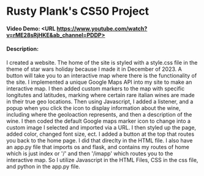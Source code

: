 # Rusty Plank's CS50 Project
#### Video Demo:  <URL https://www.youtube.com/watch?v=rME28sRjHKE&ab_channel=PDDP>
#### Description:
I created a website. The home of the site is styled with a style.css file in the theme of star wars holiday because I made it in December of 2023. A button will take you to an interactive map where there is the functionality of the site. I implemented a unique Google Maps API into my site to make an interactive map. I then added custom markers to the map with specific longitutes and latitudes, marking where certain rare italian wines are made in their true geo locations. Then using Javascript, I added a listener, and a popup when you click the icon to display information about the wine, including where the geoloaction represents, and then a description of the wine. I then coded the default Google maps marker icon to change into a custom image I selected and imported via a URL. 
I then styled up the page, added color, changed font size, ect. I added a button at the top that routes you back to the home page. I did that direclty in the HTML file.
I also have an app.py file that imports os and flask, and contains my routes of home which is just index or '/' and then '/imapp' which routes you to the interactive map. So I utilize Javascript in the HTML Files, CSS in the css file, and python in the app.py file.
